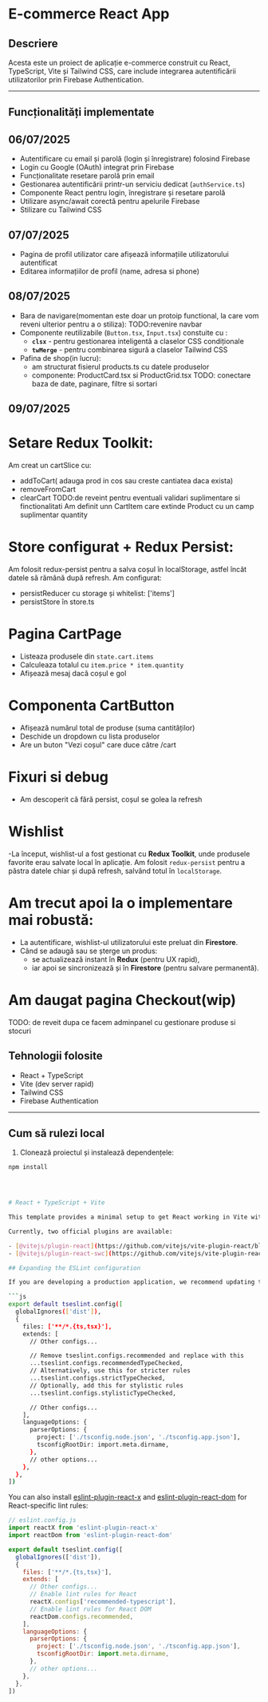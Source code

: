 # E-commerce React App

## Descriere

Acesta este un proiect de aplicație e-commerce construit cu React, TypeScript, Vite și Tailwind CSS, care include integrarea autentificării utilizatorilor prin Firebase Authentication.

---

## Funcționalități implementate
## 06/07/2025

- Autentificare cu email și parolă (login și înregistrare) folosind Firebase  
- Login cu Google (OAuth) integrat prin Firebase  
- Funcționalitate resetare parolă prin email  
- Gestionarea autentificării printr-un serviciu dedicat (`authService.ts`)  
- Componente React pentru login, înregistrare și resetare parolă  
- Utilizare async/await corectă pentru apelurile Firebase  
- Stilizare cu Tailwind CSS  

## 07/07/2025
- Pagina de profil utilizator care afișează informațiile utilizatorului autentificat 
- Editarea informațiilor de profil (name, adresa si phone)
## 08/07/2025
- Bara de navigare(momentan este doar un protoip functional, la care vom reveni ulterior pentru a o stiliza):
  TODO:revenire navbar
- Componente reutilizabile (`Button.tsx`, `Input.tsx`) constuite cu :
  - **`clsx`** - pentru gestionarea inteligentă a claselor CSS condiționale
  - **`twMerge`** - pentru combinarea sigură a claselor Tailwind CSS
- Pafina de shop(in lucru):
  - am structurat fisierul products.ts cu datele produselor
  - componente: ProductCard.tsx si ProductGrid.tsx
  TODO: conectare baza de date, paginare, filtre si sortari

## 09/07/2025
# Setare Redux Toolkit:
  Am creat un cartSlice cu:
  - addToCart( adauga prod in cos sau creste cantiatea daca exista)
  - removeFromCart
  - clearCart
  TODO:de reveint pentru eventuali validari suplimentare si finctionalitati
  Am definit unn CartItem care extinde Product cu un camp suplimentar quantity
# Store configurat + Redux Persist:
  Am folosit redux-persist pentru a salva coșul în localStorage, astfel încât datele să rămână după refresh. Am configurat:
  - persistReducer cu storage și whitelist: ['items']
  - persistStore în store.ts 
# Pagina CartPage
  - Listeaza produsele din `state.cart.items`
  - Calculeaza totalul cu `item.price * item.quantity`
  - Afișează mesaj dacă coșul e gol
# Componenta CartButton
  - Afișează numărul total de produse (suma cantităților)
  - Deschide un dropdown cu lista produselor
  - Are un buton "Vezi coșul" care duce către /cart

# Fixuri si debug
  - Am descoperit că fără persist, coșul se golea la refresh

# Wishlist
-La început, wishlist-ul a fost gestionat cu **Redux Toolkit**, unde produsele favorite erau salvate local în aplicație. Am folosit `redux-persist` pentru a păstra datele chiar și după refresh, salvând totul în `localStorage`.

# Am trecut apoi la o implementare mai robustă:
- La autentificare, wishlist-ul utilizatorului este preluat din **Firestore**.
- Când se adaugă sau se șterge un produs:
  - se actualizează instant în **Redux** (pentru UX rapid),
  - iar apoi se sincronizează și în **Firestore** (pentru salvare permanentă).

 # Am daugat pagina Checkout(wip) 
  TODO: de reveit dupa ce facem adminpanel cu gestionare produse si stocuri



## Tehnologii folosite

- React + TypeScript  
- Vite (dev server rapid)  
- Tailwind CSS  
- Firebase Authentication  


---

## Cum să rulezi local

1. Clonează proiectul și instalează dependențele:

```bash
npm install




# React + TypeScript + Vite

This template provides a minimal setup to get React working in Vite with HMR and some ESLint rules.

Currently, two official plugins are available:

- [@vitejs/plugin-react](https://github.com/vitejs/vite-plugin-react/blob/main/packages/plugin-react) uses [Babel](https://babeljs.io/) for Fast Refresh
- [@vitejs/plugin-react-swc](https://github.com/vitejs/vite-plugin-react/blob/main/packages/plugin-react-swc) uses [SWC](https://swc.rs/) for Fast Refresh

## Expanding the ESLint configuration

If you are developing a production application, we recommend updating the configuration to enable type-aware lint rules:

```js
export default tseslint.config([
  globalIgnores(['dist']),
  {
    files: ['**/*.{ts,tsx}'],
    extends: [
      // Other configs...

      // Remove tseslint.configs.recommended and replace with this
      ...tseslint.configs.recommendedTypeChecked,
      // Alternatively, use this for stricter rules
      ...tseslint.configs.strictTypeChecked,
      // Optionally, add this for stylistic rules
      ...tseslint.configs.stylisticTypeChecked,

      // Other configs...
    ],
    languageOptions: {
      parserOptions: {
        project: ['./tsconfig.node.json', './tsconfig.app.json'],
        tsconfigRootDir: import.meta.dirname,
      },
      // other options...
    },
  },
])
```

You can also install [eslint-plugin-react-x](https://github.com/Rel1cx/eslint-react/tree/main/packages/plugins/eslint-plugin-react-x) and [eslint-plugin-react-dom](https://github.com/Rel1cx/eslint-react/tree/main/packages/plugins/eslint-plugin-react-dom) for React-specific lint rules:

```js
// eslint.config.js
import reactX from 'eslint-plugin-react-x'
import reactDom from 'eslint-plugin-react-dom'

export default tseslint.config([
  globalIgnores(['dist']),
  {
    files: ['**/*.{ts,tsx}'],
    extends: [
      // Other configs...
      // Enable lint rules for React
      reactX.configs['recommended-typescript'],
      // Enable lint rules for React DOM
      reactDom.configs.recommended,
    ],
    languageOptions: {
      parserOptions: {
        project: ['./tsconfig.node.json', './tsconfig.app.json'],
        tsconfigRootDir: import.meta.dirname,
      },
      // other options...
    },
  },
])
```

